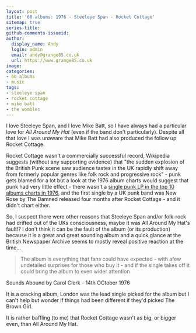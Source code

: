 ```yaml
---
layout: post
title: '60 albums: 1976 - Steeleye Span - Rocket Cottage'
sitemap: true
series-title:
github-comments-issueid:
author:
  display_name: Andy
  login: admin
  email: andy@grange85.co.uk
  url: https://www.grange85.co.uk
image:
categories:
- 60 albums
- music
tags:
- steeleye span
- rocket cottage
- mike batt
- the wombles
---
```

I love Steeleye Span, and I love Mike Batt, so I have always had a particular love for _All Around My Hat_ (even if the band don't particularly). Despite all that love I was unaware that Mike Batt had also produced the follow up Rocket Cottage.

Rocket Cottage wasn't a commercially successful record, Wikipedia suggests (without any supporting evidence) that "the sudden explosion of the British Punk scene saw audience tastes in the UK rapidly shift away from formerly popular genres like folk rock and progressive rock" - punk gets blamed for a lot but a look at the 1976 album charts would suggest that punk had very little effect - there wasn't a [single punk LP in the top 10 albums charts in 1976](https://en.wikipedia.org/wiki/List_of_UK_top-ten_albums_in_1976), and the first single by a UK punk band was New Rose by The Damned released four months after Rocket Cottage - and it didn't chart either.

So, I suspect there were other reasons that Steeleye Span and/or folk-rock had drifted out of the UKs consciousness, maybe it was All Around My Hat's fault!? I don't think it can be the fault of the album (or its production) because it is a great and great sounding album and a quick glance at the British Newspaper Archive seems to mostly reveal positive reaction at the time...
<blockquote>
The album is everything that fans could have expected - with afew undetailed surprises for those who buy it - and if the single takes off it could bring the album to even wider attention
</blockquote>
<p class="caption">Sounds Abound by Carol Clerk - 14th OCtober 1976</p>

It is a cracking album, London was the lead single picked for the album but I can't help but wonder if things had been different if they'd picked The Brown Girl. 

It is rather baffling (to me) that Rocket Cottage wasn't as big, or bigger even, than All Around My Hat.
